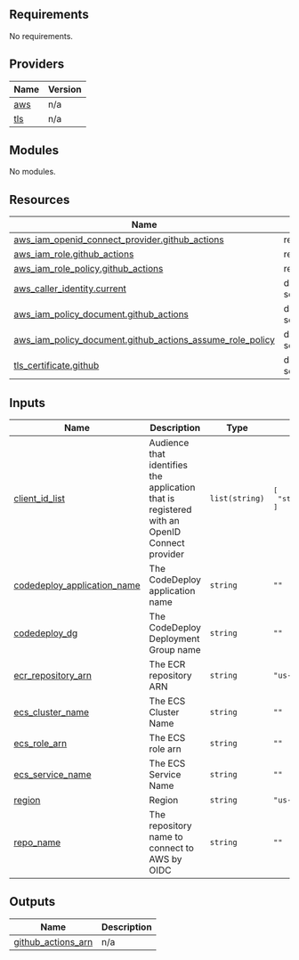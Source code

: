 <!-- BEGIN_TF_DOCS -->
## Requirements

No requirements.

## Providers

| Name | Version |
|------|---------|
| <a name="provider_aws"></a> [aws](#provider\_aws) | n/a |
| <a name="provider_tls"></a> [tls](#provider\_tls) | n/a |

## Modules

No modules.

## Resources

| Name | Type |
|------|------|
| [aws_iam_openid_connect_provider.github_actions](https://registry.terraform.io/providers/hashicorp/aws/latest/docs/resources/iam_openid_connect_provider) | resource |
| [aws_iam_role.github_actions](https://registry.terraform.io/providers/hashicorp/aws/latest/docs/resources/iam_role) | resource |
| [aws_iam_role_policy.github_actions](https://registry.terraform.io/providers/hashicorp/aws/latest/docs/resources/iam_role_policy) | resource |
| [aws_caller_identity.current](https://registry.terraform.io/providers/hashicorp/aws/latest/docs/data-sources/caller_identity) | data source |
| [aws_iam_policy_document.github_actions](https://registry.terraform.io/providers/hashicorp/aws/latest/docs/data-sources/iam_policy_document) | data source |
| [aws_iam_policy_document.github_actions_assume_role_policy](https://registry.terraform.io/providers/hashicorp/aws/latest/docs/data-sources/iam_policy_document) | data source |
| [tls_certificate.github](https://registry.terraform.io/providers/hashicorp/tls/latest/docs/data-sources/certificate) | data source |

## Inputs

| Name | Description | Type | Default | Required |
|------|-------------|------|---------|:--------:|
| <a name="input_client_id_list"></a> [client\_id\_list](#input\_client\_id\_list) | Audience that identifies the application that is registered with an OpenID Connect provider | `list(string)` | <pre>[<br>  "sts.amazonaws.com"<br>]</pre> | no |
| <a name="input_codedeploy_application_name"></a> [codedeploy\_application\_name](#input\_codedeploy\_application\_name) | The CodeDeploy application name | `string` | `""` | no |
| <a name="input_codedeploy_dg"></a> [codedeploy\_dg](#input\_codedeploy\_dg) | The CodeDeploy Deployment Group name | `string` | `""` | no |
| <a name="input_ecr_repository_arn"></a> [ecr\_repository\_arn](#input\_ecr\_repository\_arn) | The ECR repository ARN | `string` | `"us-east-1"` | no |
| <a name="input_ecs_cluster_name"></a> [ecs\_cluster\_name](#input\_ecs\_cluster\_name) | The ECS Cluster Name | `string` | `""` | no |
| <a name="input_ecs_role_arn"></a> [ecs\_role\_arn](#input\_ecs\_role\_arn) | The ECS role arn | `string` | `""` | no |
| <a name="input_ecs_service_name"></a> [ecs\_service\_name](#input\_ecs\_service\_name) | The ECS Service Name | `string` | `""` | no |
| <a name="input_region"></a> [region](#input\_region) | Region | `string` | `"us-east-1"` | no |
| <a name="input_repo_name"></a> [repo\_name](#input\_repo\_name) | The repository name to connect to AWS by OIDC | `string` | `""` | no |

## Outputs

| Name | Description |
|------|-------------|
| <a name="output_github_actions_arn"></a> [github\_actions\_arn](#output\_github\_actions\_arn) | n/a |
<!-- END_TF_DOCS -->